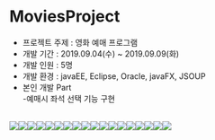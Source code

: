 <h1>MoviesProject</h1>
<ul>
  <li>프로젝트 주제 : 영화 예매 프로그램</li>
  <li>개발 기간 : 2019.09.04(수) ~ 2019.09.09(화)</li>
  <li>개발 인원 : 5명</li>
  <li>개발 환경 : javaEE, Eclipse, Oracle, javaFX, JSOUP </li>
  <li>본인 개발 Part<br>
  -예매시 좌석 선택 기능 구현  
  </li>
 </ul>
<br>
<table>
  <tr><img src = "https://blogfiles.pstatic.net/MjAyMDAxMDdfMjUx/MDAxNTc4Mzk2NzAyOTM1.HoylAC9gn8_6eyjoN_TOWEP6MnPujM6KVKCWL-mJkw8g.-wJeuw9UC_kVDVhVUascss25ryrQ7pX-74YkNnL_05kg.JPEG.jsj1215/%EC%8A%AC%EB%9D%BC%EC%9D%B4%EB%93%9C1.JPG?type=w1"></tr>
  <tr><img src = "https://blogfiles.pstatic.net/MjAyMDAxMDdfMjY5/MDAxNTc4Mzk2NzAzMzEx.R5pDuJ0lZZZEUPbL3NFAiXDcZkcmuTt3FyoNprIUassg.KEWw_tgJdt2W7GZYBAlv9Cml7V4DEow7qfDwxa8T0yQg.JPEG.jsj1215/%EC%8A%AC%EB%9D%BC%EC%9D%B4%EB%93%9C2.JPG?type=w1"></tr>
  <tr><img src = "https://blogfiles.pstatic.net/MjAyMDAxMDdfMTUw/MDAxNTc4Mzk2NzAzNTgz.Gyissr89S7V30SQu0DSkpcZI1kQdZfBlOiZ6JU-ssesg.z4-ZjBaV6FliJF7nJmkG0rHeZoeIDs7LfRWnYnrRhVcg.JPEG.jsj1215/%EC%8A%AC%EB%9D%BC%EC%9D%B4%EB%93%9C3.JPG?type=w1"></tr>
  <tr><img src = "https://blogfiles.pstatic.net/MjAyMDAxMDdfMjQ1/MDAxNTc4Mzk2NzAzODQ1.RBETEdVQ2R2kV4MOVeNEhXxyJ_4CfHer2RDdxiVhQCgg.eQ5l-1A-F2MaWXkBiYNKv8R1vDCaRfp91LgQ5j6f9jQg.JPEG.jsj1215/%EC%8A%AC%EB%9D%BC%EC%9D%B4%EB%93%9C4.JPG?type=w1"></tr>
  <tr><img src = "https://blogfiles.pstatic.net/MjAyMDAxMDdfMjA2/MDAxNTc4Mzk2NzA0MTQ1.gBk-wN3TFEhJ7dja6YewJMQ1f2jr4Df3CYQeSDuL8mkg.39TB6TqS7LRaMMgubkJFCNqsLZDrVptrhdm6vSOJlFsg.JPEG.jsj1215/%EC%8A%AC%EB%9D%BC%EC%9D%B4%EB%93%9C5.JPG?type=w1"></tr>
  <tr><img src = "https://blogfiles.pstatic.net/MjAyMDAxMDdfMjM4/MDAxNTc4Mzk2NzA0NDk3.VA99KBPHZf6qgVkEslWSHl-NDc-GKpYZ29PxDK2xlBwg.sHyCywOabXbtCgPYtLjH-Un1GuNKW7zyxD-4W1tVXcAg.JPEG.jsj1215/%EC%8A%AC%EB%9D%BC%EC%9D%B4%EB%93%9C6.JPG?type=w1"></tr>
  <tr><img src = "https://blogfiles.pstatic.net/MjAyMDAxMDdfOSAg/MDAxNTc4Mzk2NzA0Nzk2.nred-SRGu5L8d8XbLd0jttqHhclZgiDIV-kB5VOOiJwg.sLrhP6dYL1SMJE2bSk_QV5SWQPjHr7IYhkkVnfqeW_gg.JPEG.jsj1215/%EC%8A%AC%EB%9D%BC%EC%9D%B4%EB%93%9C7.JPG?type=w1"></tr>
  <tr><img src = "https://blogfiles.pstatic.net/MjAyMDAxMDdfOTAg/MDAxNTc4Mzk2NzA1MTUy.zRApbKipKuXuvQG-GJ397MTuRVIIb5ayI_okTigg2Ywg.Oc5bzpxeBuQ9P7yZMrKtdusFQn31DiXELReDi5eBS6cg.JPEG.jsj1215/%EC%8A%AC%EB%9D%BC%EC%9D%B4%EB%93%9C8.JPG?type=w1"></tr>
  <tr><img src = "https://blogfiles.pstatic.net/MjAyMDAxMDdfMjIx/MDAxNTc4Mzk2NzA1NDUy.ObZlxKfpe74KOXJSuwG-3m6c8V00JSQFqcsc7CxIWzog.5vFw_Vs83DjzItqTnYA_NLplPn-8DY0jFhGrDcHIWn0g.JPEG.jsj1215/%EC%8A%AC%EB%9D%BC%EC%9D%B4%EB%93%9C9.JPG?type=w1"></tr>
  <tr><img src = "https://blogfiles.pstatic.net/MjAyMDAxMDdfMTM4/MDAxNTc4Mzk2NzA1OTAx.Zax-rDA5zC3dxMpgfG_-XLkjI_z5P3tFdm_YBqVHr-cg.4H5FgU48le4z63stZsRIi8yuIz4Sh_dhFNN7TvddNpEg.JPEG.jsj1215/%EC%8A%AC%EB%9D%BC%EC%9D%B4%EB%93%9C10.JPG?type=w1"></tr>
  <tr><img src = "https://blogfiles.pstatic.net/MjAyMDAxMDdfMTQ4/MDAxNTc4Mzk2NzA2MTkw.zFlGQnU0eTRbAMRyy2RWvbm5zUzqpIb-BfEjkbjNnWwg.eXsp4u53acmqxij_mK5pmmxDf3nEyvrHxPuDXtJuwfYg.JPEG.jsj1215/%EC%8A%AC%EB%9D%BC%EC%9D%B4%EB%93%9C11.JPG?type=w1"></tr>
  <tr><img src = "https://blogfiles.pstatic.net/MjAyMDAxMDdfMTQ4/MDAxNTc4Mzk2NzA2NDc0.SLo2mg4sCGOfSbyqcdekY0Vb2ejKq5SeAUNfwbHWXDkg.XV9Cw-O9NUzF_AGC_3f4xAYSOUr29tgTA5mUNhq3aUIg.JPEG.jsj1215/%EC%8A%AC%EB%9D%BC%EC%9D%B4%EB%93%9C12.JPG?type=w1"></tr>
  <tr><img src = "https://blogfiles.pstatic.net/MjAyMDAxMDdfNjAg/MDAxNTc4Mzk2NzA2NzQy.E9w5FJeu0VL9u_1i9rD-y4983ZG2VTHeX9DWDEjIHSgg.idwsO5pgtrfuyWV0mfVgitkNJ9sZtlVR2baCD_OSr2Ug.JPEG.jsj1215/%EC%8A%AC%EB%9D%BC%EC%9D%B4%EB%93%9C13.JPG?type=w1"></tr>
  <tr><img src = "https://blogfiles.pstatic.net/MjAyMDAxMDdfMjM3/MDAxNTc4Mzk2NzA3MTAz.ap1QDczVn9ykcVr6WaFj_5SMhSElWS1EfwxxxevN1Msg.QvdfIylHX-DwNoDsVPiNrFZiYDDMV_Olr7jBbHcIpiUg.JPEG.jsj1215/%EC%8A%AC%EB%9D%BC%EC%9D%B4%EB%93%9C14.JPG?type=w1"></tr>
  <tr><img src = "https://blogfiles.pstatic.net/MjAyMDAxMDdfMjQ2/MDAxNTc4Mzk2NzA3MzUw.aXCmBYVY4-yNqmEwafv-ZdDEvjkLLYADuF1LyXgTMvIg.h4xPvB3iwx0OGMT_EjSbKjtJzvH4OpZGcF5062gug4og.JPEG.jsj1215/%EC%8A%AC%EB%9D%BC%EC%9D%B4%EB%93%9C15.JPG?type=w1"></tr>
  <tr><img src = "https://blogfiles.pstatic.net/MjAyMDAxMDdfMTcz/MDAxNTc4Mzk2NzA3NzM1.5WyyXCo76fsFfu1mvAvGdPuPRzlE_XWRp36db6N8e0sg.LAkPH-6brbUCRyD8guXn-ctXy9ZpeZ4XkwHxgA78NwUg.JPEG.jsj1215/%EC%8A%AC%EB%9D%BC%EC%9D%B4%EB%93%9C16.JPG?type=w1"></tr>
  <tr><img src = "https://blogfiles.pstatic.net/MjAyMDAxMDdfMTI2/MDAxNTc4Mzk2NzA4MDI4.H8e2ta0nChgKSxbu-kjbaoI89L-LUT8j05EiXLE7m9gg.nrFjVRUgr6eek9iO9jA5hFHsgYPAt6C5WolB2KiVxH0g.JPEG.jsj1215/%EC%8A%AC%EB%9D%BC%EC%9D%B4%EB%93%9C17.JPG?type=w1"></tr>
  <tr><img src = "https://blogfiles.pstatic.net/MjAyMDAxMDdfMTAy/MDAxNTc4Mzk2NzA4OTYx.MAicRZE8s5Wn0fkM_lZrt6rxb7I958qA4goWM84lEKQg.vSISS_8TD--IWu6iEqcA_s2cBzjX4XXxMSXvcsEoTngg.JPEG.jsj1215/%EC%8A%AC%EB%9D%BC%EC%9D%B4%EB%93%9C20.JPG?type=w1"></tr>
  </table>
